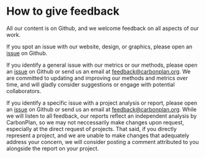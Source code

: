 # How to give feedback

All our content is on Github, and we welcome feedback on all aspects of our work.

If you spot an issue with our website, design, or graphics, please open an [issue](https://github.com/carbonplan/reports) on Github.

If you identify a general issue with our metrics or our methods, please open an [issue](https://github.com/carbonplan/reports) on Github or send us an email at [feedback@carbonplan.org](mailto:feedback@carbonplan.org). We are committed to updating and improving our methods and metrics over time, and will gladly consider suggestions or engage with potential collaborators.

If you identify a specific issue with a project analysis or report, please open an [issue](https://github.com/carbonplan/reports) on Github or send us an email at [feedback@carbonplan.org](mailto:feedback@carbonplan.org). While we will listen to all feedback, our reports reflect an independent analysis by CarbonPlan, so we may not neccessarily make changes upon request, especially at the direct request of projects. That said, if you directly represent a project, and we are unable to make changes that adequately address your concern, we will consider posting a comment attributed to you alongside the report on your project.